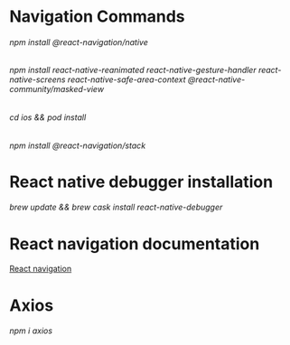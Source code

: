 # Navigation Commands

###### npm install @react-navigation/native

###### npm install react-native-reanimated react-native-gesture-handler react-native-screens react-native-safe-area-context @react-native-community/masked-view

###### cd ios && pod install

###### npm install @react-navigation/stack

# React native debugger installation

###### brew update && brew cask install react-native-debugger

# React navigation documentation

[React navigation](https://reactnavigation.org/docs/hello-react-navigation)

# Axios

###### npm i axios